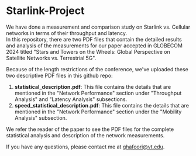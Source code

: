 # Starlink-Project

We have done a measurement and comparison study on Starlink vs. Cellular networks in terms of their throughput and latency.  
In this repository, there are two PDF files that contain the detailed results and analysis of the measurements for our paper accepted in GLOBECOM 2024 titled "Stars and Towers on the Wheels: Global Perspective on Satellite Networks vs. Terrestrial 5G".

Because of the length restrictions of the conference, we've uploaded these two descriptive PDF files in this github repo: 

1. **statistical_description.pdf**: This file contains the details that are mentioned in the "Network Performance" section under "Throughput Analysis" and "Latency Analysis" subsections.
2. **speed_statistical_description.pdf**: This file contains the details that are mentioned in the "Network Performance" section under the "Mobility Analysis" subsection.

We refer the reader of the paper to see the PDF files for the complete statistical analysis and description of the network measurements.

If you have any questions, please contact me at [ghafoori@vt.edu](mailto:ghafoori@vt.edu).
